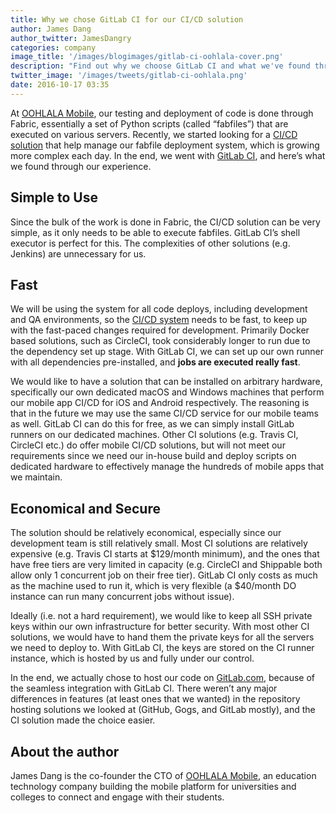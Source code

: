 ```yaml
---
title: Why we chose GitLab CI for our CI/CD solution
author: James Dang
author_twitter: JamesDangry
categories: company
image_title: '/images/blogimages/gitlab-ci-oohlala-cover.png'
description: "Find out why we choose GitLab CI and what we've found through our experience using it."
twitter_image: '/images/tweets/gitlab-ci-oohlala.png'
date: 2016-10-17 03:35
---
```



At [OOHLALA Mobile][oohlala], our testing and deployment of code is done
through Fabric, essentially a set of Python scripts (called “fabfiles”) that
are executed on various servers. Recently, we started looking for a [CI/CD solution][ci-cd]
that help manage our fabfile deployment system, which is growing
more complex each day. In the end, we went with [GitLab CI][gitlab-ci], and here’s what we
found through our experience.

## Simple to Use
Since the bulk of the work is done in Fabric, the CI/CD solution can be very simple,
as it only needs to be able to execute fabfiles. GitLab CI’s shell executor is perfect
for this. The complexities of other solutions (e.g. Jenkins) are unnecessary for us.

## Fast

We will be using the system for all code deploys, including development and QA environments,
so the [CI/CD system](/topics/ci-cd/) needs to be fast, to keep up with the fast-paced changes required for
development. Primarily Docker based solutions, such as CircleCI, took considerably longer
to run due to the dependency set up stage. With GitLab CI, we can set up our own runner
with all dependencies pre-installed, and **jobs are executed really fast**.

We would like to have a solution that can be installed on arbitrary hardware, specifically
our own dedicated macOS and Windows machines that perform our mobile app CI/CD for iOS and
Android respectively. The reasoning is that in the future we may use the same CI/CD service
for our mobile teams as well. GitLab CI can do this for free, as we can simply install GitLab
runners on our dedicated machines. Other CI solutions (e.g. Travis CI, CircleCI etc.)
do offer mobile CI/CD solutions, but will not meet our requirements since we need our in-house
build and deploy scripts on dedicated hardware to effectively manage the hundreds of mobile apps that we maintain.

## Economical and Secure

The solution should be relatively economical, especially since our development team
is still relatively small. Most CI solutions are relatively expensive (e.g. Travis
CI starts at $129/month minimum), and the ones that have free tiers are very
limited in capacity (e.g. CircleCI and Shippable both allow only 1 concurrent
job on their free tier). GitLab CI only costs as much as the machine used to run it,
which is very flexible (a $40/month DO instance can run many concurrent jobs without issue).

Ideally (i.e. not a hard requirement), we would like to keep all SSH private keys
within our own infrastructure for better security. With most other CI solutions,
we would have to hand them the private keys for all the servers we need to deploy to.
With GitLab CI, the keys are stored on the CI runner instance, which is hosted by us
and fully under our control.

In the end, we actually chose to host our code on [GitLab.com][gitlab-com], because of the seamless
integration with GitLab CI. There weren’t any major differences in features
(at least ones that we wanted) in the repository hosting solutions we looked at
(GitHub, Gogs, and GitLab mostly), and the CI solution made the choice easier.

## About the author

James Dang is the co-founder the CTO of [OOHLALA Mobile][oohlala], an education technology
company building the mobile platform for universities and colleges to connect and
engage with their students.

<!-- identifiers -->

[ci-cd]: /blog/2016/08/05/continuous-integration-delivery-and-deployment-with-gitlab/
[gitlab-ci]: /features/continuous-integration/
[gitlab-com]: https://gitlab.com/
[oohlala]: https://oohlalamobile.com/
[oohlala-jobs]: https://oohlalamobile.com/jobs/
